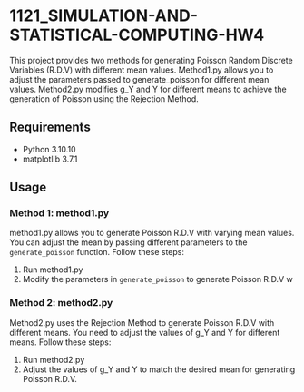 # 1121_SIMULATION-AND-STATISTICAL-COMPUTING-HW4
This project provides two methods for generating Poisson Random Discrete Variables (R.D.V) with different mean values. Method1.py allows you to adjust the parameters passed to generate_poisson for different mean values. Method2.py modifies g_Y and Y for different means to achieve the generation of Poisson using the Rejection Method.

## Requirements

- Python 3.10.10
- matplotlib 3.7.1


## Usage

### Method 1: method1.py
method1.py allows you to generate Poisson R.D.V with varying mean values. You can adjust the mean by passing different parameters to the `generate_poisson` function. Follow these steps:
1. Run method1.py
2. Modify the parameters in `generate_poisson` to generate Poisson R.D.V w

### Method 2: method2.py

Method2.py uses the Rejection Method to generate Poisson R.D.V with different means. You need to adjust the values of g_Y and Y for different means. Follow these steps:
1. Run method2.py
2. Adjust the values of g_Y and Y to match the desired mean for generating Poisson R.D.V.


